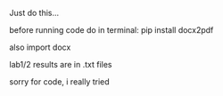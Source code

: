 Just do this...

before running code do in terminal:
  pip install docx2pdf

also import docx

lab1/2 results are in .txt files

sorry for code, i really tried
